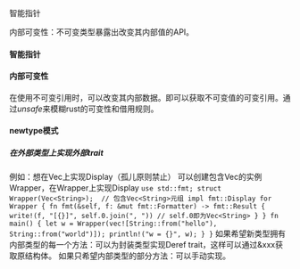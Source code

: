 智能指针


内部可变性：不可变类型暴露出改变其内部值的API。

#### 智能指针

#### 内部可变性
在使用不可变引用时，可以改变其内部数据。即可以获取不可变值的可变引用。通过*unsafe*来模糊rust的可变性和借用规则。

#### newtype模式

##### 在外部类型上实现外部trait
例如：想在Vec<T>上实现Display（孤儿原则禁止）
可以创建包含Vec<T>的实例Wrapper，在Wrapper上实现Display
`
use std::fmt;
    struct Wrapper(Vec<String>);  // 包含Vec<String>元组
    impl fmt::Display for Wrapper {
        fn fmt(&self, f: &mut fmt::Formatter) -> fmt::Result {
            write!(f, "[{}]", self.0.join(", ")) // self.0即为Vec<String>
        }
    }
    fn main() {
        let w = Wrapper(vec![String::from("hello"), String::from("world")]);
        println!("w = {}", w);
    }
}
`
如果希望新类型拥有内部类型的每一个方法：可以为封装类型实现Deref trait，这样可以通过&xxx获取原结构体。
如果只希望内部类型的部分方法：可以手动实现。
